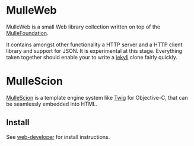 # MulleWeb 

MulleWeb is a small Web library collection written on top of the [MulleFoundation](//github.com/MulleFoundation).

It contains amongst other functionality a HTTP server and a HTTP client library and support for JSON. It is experimental at
this stage. Everything taken together should enable your to write a [jekyll](https://jekyllrb.com/) clone fairly quickly.

# MulleScion 

[MulleScion](//github.com/MulleWeb/MulleScion) is a template engine system like [Twig](https://twig.symfony.com/) for Objective-C, that can be seamlessly embedded into HTML. 

## Install

See [web-developer](//github.com/MulleWeb/web-developer) for install instructions.
